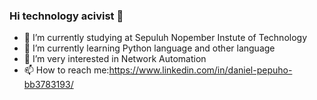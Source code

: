 ### Hi technology acivist 👋


<!--anielcristho/danielcristho** is a ✨ _special_ ✨ repository because its `README.md` (this file) appears on your GitHub profile.-->



- 🔭 I’m currently studying at Sepuluh Nopember Instute of Technology
- 🌱 I’m currently learning Python language and other language
- 👯 I’m very interested in Network Automation
- 📫 How to reach me:https://www.linkedin.com/in/daniel-pepuho-bb3783193/


